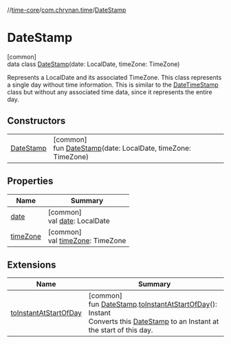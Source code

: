 //[time-core](../../../index.md)/[com.chrynan.time](../index.md)/[DateStamp](index.md)

# DateStamp

[common]\
data class [DateStamp](index.md)(date: LocalDate, timeZone: TimeZone)

Represents a LocalDate and its associated TimeZone. This class represents a single day without time information. This is similar to the [DateTimeStamp](../-date-time-stamp/index.md) class but without any associated time data, since it represents the entire day.

## Constructors

| | |
|---|---|
| [DateStamp](-date-stamp.md) | [common]<br>fun [DateStamp](-date-stamp.md)(date: LocalDate, timeZone: TimeZone) |

## Properties

| Name | Summary |
|---|---|
| [date](date.md) | [common]<br>val [date](date.md): LocalDate |
| [timeZone](time-zone.md) | [common]<br>val [timeZone](time-zone.md): TimeZone |

## Extensions

| Name | Summary |
|---|---|
| [toInstantAtStartOfDay](../to-instant-at-start-of-day.md) | [common]<br>fun [DateStamp](index.md).[toInstantAtStartOfDay](../to-instant-at-start-of-day.md)(): Instant<br>Converts this [DateStamp](index.md) to an Instant at the start of this day. |
